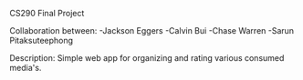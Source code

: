 CS290 Final Project

Collaboration between:
-Jackson Eggers
-Calvin Bui
-Chase Warren
-Sarun Pitaksuteephong

Description:
Simple web app for organizing and rating various consumed media's.